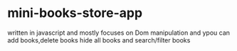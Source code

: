 # mini-books-store-app
written in javascript and mostly focuses on Dom manipulation and ypou can add books,delete books hide all books and search/filter books
